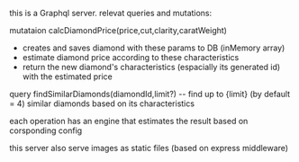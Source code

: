 this is a Graphql server.
relevat queries and mutations:

mutataion calcDiamondPrice(price,cut,clarity,caratWeight)
  * creates and saves diamond with these params to DB (inMemory array)
  * estimate diamond price according to these characteristics
  * return the new diamond's characteristics (espacially its generated id) with the estimated price


query findSimilarDiamonds(diamondId,limit?)
-- find up to {limit} (by default = 4) similar diamonds based on its characteristics

each operation has an engine that estimates the result based on corsponding config

this server also serve images as static files (based on express middleware)

